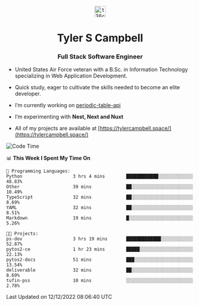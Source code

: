 <p align="center">
<a href="https://www.linkedin.com/in/t36campbell" target="blank"><img align="center" src="https://ik.imagekit.io/t36campbell/Portfolio/linkedin.png.original_m8bbGgPh6.png" alt="t36campbell" height="30" width="30" /></a>
</p>
<h1 align="center">Tyler S Campbell</h1>
<h3 align="center">Full Stack Software Engineer</h3>

* United States Air Force veteran with a B.Sc. in Information Technology specializing in Web Application Development. 

* Quick study, eager to cultivate the skills needed to become an elite developer.

* I’m currently working on [periodic-table-api](https://github.com/t36campbell/periodic-table-api)

* I’m experimenting with **Nest, Next and Nuxt**

* All of my projects are available at [https://tylercampbell.space/](https://tylercampbell.space/)

<!--START_SECTION:waka-->
![Code Time](http://img.shields.io/badge/Code%20Time-2%2C040%20hrs%202%20mins-blue)

📊 **This Week I Spent My Time On** 

```text
💬 Programming Languages: 
Python                   3 hrs 4 mins        ████████████░░░░░░░░░░░░░   48.83% 
Other                    39 mins             ██░░░░░░░░░░░░░░░░░░░░░░░   10.49% 
TypeScript               32 mins             ██░░░░░░░░░░░░░░░░░░░░░░░   8.69% 
YAML                     32 mins             ██░░░░░░░░░░░░░░░░░░░░░░░   8.51% 
Markdown                 19 mins             █░░░░░░░░░░░░░░░░░░░░░░░░   5.26%

🐱‍💻 Projects: 
ps-dev                   3 hrs 19 mins       █████████████░░░░░░░░░░░░   52.87% 
pytos2-ce                1 hr 23 mins        █████░░░░░░░░░░░░░░░░░░░░   22.13% 
pytos2-docs              51 mins             ███░░░░░░░░░░░░░░░░░░░░░░   13.54% 
deliverable              32 mins             ██░░░░░░░░░░░░░░░░░░░░░░░   8.69% 
tufin-pss                10 mins             ░░░░░░░░░░░░░░░░░░░░░░░░░   2.78%

```


 Last Updated on 12/12/2022 08:06:40 UTC
<!--END_SECTION:waka-->
